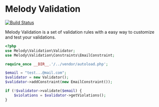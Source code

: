 Melody Validation 
=================

[![Build Status](https://secure.travis-ci.org/marcelsud/melody-validation.png)](http://travis-ci.org/marcelsud/melody-validation)

Melody Validation is a set of validation rules with a easy way to customize and test your validations.

```php
<?php
use Melody\Validation\Validator;
use Melody\Validation\Constraints\EmailConstraint;

require_once __DIR__.'/../vendor/autoload.php';

$email = "test...@mail.com";
$validator = new Validator();
$validator->addConstraint(new EmailConstraint());

if (!$validator->validate($email) {
    $violations = $validator->getViolations();
}

```

